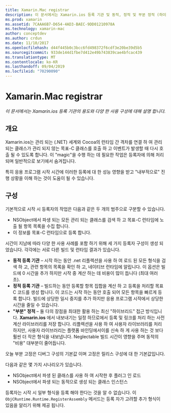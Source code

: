 ```yaml
---
title: Xamarin.Mac registrar
description: 이 문서에서는 Xamarin.ios 등록 기관 및 동적, 정적 및 부분 정적 (하이브리드) 사용 구성의 목적을 설명 합니다.
ms.prod: xamarin
ms.assetid: 7CAAA6B7-D654-4AD3-BAEC-9DD01210978A
ms.technology: xamarin-mac
author: conceptdev
ms.author: crdun
ms.date: 11/10/2017
ms.openlocfilehash: d44f445b0c3bcc6fd498372f6cdf3e20be39d5b5
ms.sourcegitcommit: 933de144d1fbe7d412e49b743839cae4bfcac439
ms.translationtype: MT
ms.contentlocale: ko-KR
ms.lasthandoff: 09/04/2019
ms.locfileid: "70290090"
---
```

# <a name="xamarinmac-registrar"></a>Xamarin.Mac registrar

_이 문서에서는 Xamarin.ios 등록 기관의 용도와 다양 한 사용 구성에 대해 설명 합니다._

## <a name="overview"></a>개요

Xamarin.ios는 관리 되는 (.NET) 세계와 Cocoa의 런타임 간 격차를 연결 하 여 관리 되는 클래스가 관리 되지 않는 목표-C 클래스를 호출 하 고 이벤트가 발생할 때 다시 호출 될 수 있도록 합니다. 이 "magic"을 수행 하는 데 필요한 작업은 등록자에 의해 처리 되며 일반적으로 보기에서 숨겨집니다.

특히 응용 프로그램 시작 시간에 이러한 등록에 대 한 성능 영향을 받고 "내부적으로" 진행 상황을 이해 하는 것이 도움이 될 수 있습니다.

## <a name="configurations"></a>구성

기본적으로 시작 시 등록자의 작업은 다음과 같은 두 개의 범주으로 구분할 수 있습니다.

- NSObject에서 파생 되는 모든 관리 되는 클래스를 검색 하 고 목표-C 런타임에 노출 될 항목 목록을 수집 합니다.
- 이 정보를 목표-C 런타임으로 등록 합니다.

시간이 지남에 따라 다양 한 사용 사례를 포함 하기 위해 세 가지 등록자 구성이 생성 되었습니다. 각각에는 서로 다른 빌드 및 런타임 결과가 있습니다.

- **동적 등록 기관** – 시작 하는 동안 .net 리플렉션을 사용 하 여 로드 된 모든 형식을 검색 하 고, 관련 항목의 목록을 확인 하 고, 네이티브 런타임에 알립니다. 이 옵션은 빌드에 0 시간을 추가 하지만 시작 중 계산 하는 데 비용이 많이 듭니다 (최대 여러 초).
- **정적 등록 기관** – 빌드하는 동안 등록할 항목 집합을 계산 하 고 등록을 처리할 목표 C 코드를 생성 합니다. 이 코드는 시작 하는 동안 호출 되어 모든 항목을 빠르게 등록 합니다. 빌드에 상당한 일시 중지를 추가 하지만 응용 프로그램 시작에서 상당한 시간을 줄일 수 있습니다.
- **"부분" 정적** – 둘 다의 장점을 최대한 활용 하는 최신 "하이브리드" 접근 방식입니다. **Xamarin.ios** 에서 내보내기는 일정 하므로에서 등록 및 링크를 처리 하는 사전 계산 라이브러리를 저장 합니다. 리플렉션을 사용 하 여 사용자 라이브러리를 처리 하지만, 사용자 라이브러리는 플랫폼 바인딩에서이를 신속 하 게 사용 하는 것 보다 훨씬 더 작은 형식을 내보냅니다. Neglectable 빌드 시간이 영향을 주며 동적의 "비용" 대부분이 줄어듭니다.

오늘 부분 고정은 디버그 구성의 기본값 이며 고정은 릴리스 구성에 대 한 기본값입니다.

다음과 같은 몇 가지 시나리오가 있습니다.

- NSObject에서 파생 된 클래스를 사용 하 여 시작한 후 플러그 인 로드
- NSObject에서 파생 되는 동적으로 생성 되는 클래스 인스턴스

등록자는 시작 시 일부 형식을 등록 해야 한다는 것을 알 수 없습니다. 이 `ObjCRuntime.Runtime.RegisterAssembly` 메서드는 등록 자가 고려할 추가 형식이 있음을 알리기 위해 제공 됩니다.
